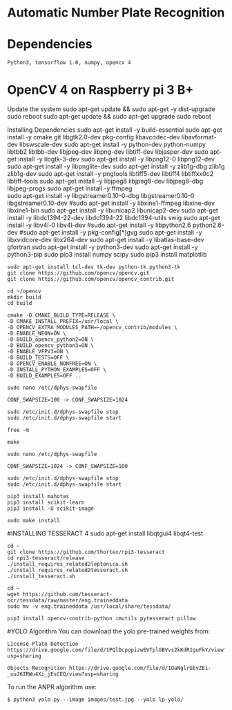 # Automatic Number Plate Recognition

# Dependencies
	Python3, tensorflow 1.0, numpy, opencv 4

# OpenCV 4 on Raspberry pi 3 B+

Update the system
	sudo apt-get update && sudo apt-get -y dist-upgrade
	sudo reboot
	sudo apt-get update && sudo apt-get upgrade
	sudo reboot

Installing Dependencies
	sudo apt-get install -y build-essential
	sudo apt-get install -y cmake git libgtk2.0-dev pkg-config libavcodec-dev libavformat-dev libswscale-dev
	sudo apt-get install -y python-dev python-numpy libtbb2 libtbb-dev libjpeg-dev libpng-dev libtiff-dev libjasper-dev
	sudo apt-get install -y libgtk-3-dev 
	sudo apt-get install -y libpng12-0 libpng12-dev
	sudo apt-get install -y libpnglite-dev
	sudo apt-get install -y zlib1g-dbg zlib1g zlib1g-dev 
	sudo apt-get install -y pngtools libtiff5-dev libtiff4 libtiffxx0c2 libtiff-tools 
	sudo apt-get install -y libjpeg8 libjpeg8-dev libjpeg8-dbg libjpeg-progs 
	sudo apt-get install -y ffmpeg  
	sudo apt-get install -y libgstreamer0.10-0-dbg libgstreamer0.10-0  libgstreamer0.10-dev 
	#sudo apt-get install -y libxine1-ffmpeg  libxine-dev libxine1-bin 
	sudo apt-get install -y libunicap2 libunicap2-dev 
	sudo apt-get install -y libdc1394-22-dev libdc1394-22 libdc1394-utils swig 
	sudo apt-get install -y libv4l-0 libv4l-dev 
	#sudo apt-get install -y libpython2.6 python2.6-dev 
	#sudo apt-get install -y pkg-config[*]gvg
	sudo apt-get install -y libxvidcore-dev libx264-dev
	sudo apt-get install -y libatlas-base-dev gfortran
	sudo apt-get install -y python3-dev
	sudo apt-get install -y python3-pip
	sudo pip3 install numpy scipy 
	sudo pip3 install matplotlib



	sudo apt-get install tcl-dev tk-dev python-tk python3-tk
	git clone https://github.com/opencv/opencv.git
	git clone https://github.com/opencv/opencv_contrib.git

	cd ~/opencv
	mkdir build
	cd build

	cmake -D CMAKE_BUILD_TYPE=RELEASE \
    -D CMAKE_INSTALL_PREFIX=/usr/local \
    -D OPENCV_EXTRA_MODULES_PATH=~/opencv_contrib/modules \
    -D ENABLE_NEON=ON \
    -D BUILD_opencv_python2=ON \
    -D BUILD_opencv_python3=ON \
    -D ENABLE_VFPV3=ON \
    -D BUILD_TESTS=OFF \
    -D OPENCV_ENABLE_NONFREE=ON \
    -D INSTALL_PYTHON_EXAMPLES=OFF \
    -D BUILD_EXAMPLES=OFF ..

    sudo nano /etc/dphys-swapfile

	CONF_SWAPSIZE=100 -> CONF_SWAPSIZE=1024

	sudo /etc/init.d/dphys-swapfile stop
	sudo /etc/init.d/dphys-swapfile start

	free -m

	make

	sudo nano /etc/dphys-swapfile

	CONF_SWAPSIZE=1024 -> CONF_SWAPSIZE=100

	sudo /etc/init.d/dphys-swapfile stop
	sudo /etc/init.d/dphys-swapfile start

	pip3 install mahotas
	pip3 install scikit-learn
	pip3 install -U scikit-image

	sudo make install

#INSTALLING TESSERACT 4
	sudo apt-get install libqtgui4 libqt4-test

	cd ~
	git clone https://github.com/thortex/rpi3-tesseract
	cd rpi3-tesseract/release
	./install_requires_related2leptonica.sh
	./install_requires_related2tesseract.sh
	./install_tesseract.sh

	cd ~
	wget https://github.com/tesseract-ocr/tessdata/raw/master/eng.traineddata
	sudo mv -v eng.traineddata /usr/local/share/tessdata/

	pip3 install opencv-contrib-python imutils pytesseract pillow

	
#YOLO Algorithm 
You can download the yolo pre-trained weights from:

	License Plate Detection https://drive.google.com/file/d/1PQlDcpopizwEVTplGBVvs2kKdR1guFkY/view?usp=sharing

	Objects Recognition https://drive.google.com/file/d/1OaNglrGbvZEi-_uuJ6IRWu4Xi_jEsCEQ/view?usp=sharing


To run the ANPR algorithm use:

	$ python3 yolo.py --image images/test.jpg --yolo lp-yolo/
